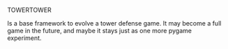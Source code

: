 TOWERTOWER 

Is a base framework to evolve a tower defense game. 
It may become a full game in the future, and maybe it
stays just as one more pygame experiment.

